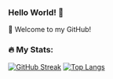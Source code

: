 ### Hello World! 👋

🔭 Welcome to my GitHub!<br>

### :fire: My Stats:
[![GitHub Streak](http://github-readme-streak-stats.herokuapp.com?user=dev-2jz&size=500px&theme=dark&background=000000)](https://git.io/streak-stats)
[![Top Langs](https://github-readme-stats.vercel.app/api/top-langs/?username=dev-2jz&size=500px&theme=vision-friendly-dark)](https://github.com/anuraghazra/github-readme-stats)
